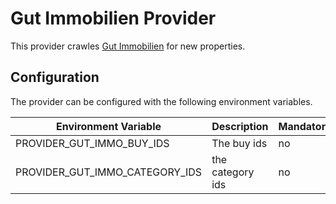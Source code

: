 ﻿# Gut Immobilien Provider

This provider crawles [Gut Immobilien](https://www.gutimmo.de/Angebote.htm) for new properties.

## Configuration

The provider can be configured with the following environment variables.

| Environment Variable                      | Description                                    | Mandatory | Default   |
|-------------------------------------------|------------------------------------------------|-----------|-----------| 
| PROVIDER_GUT_IMMO_BUY_IDS                 | The buy ids                                    | no        | 1         |
| PROVIDER_GUT_IMMO_CATEGORY_IDS            | the category ids                               | no        | 200       |
